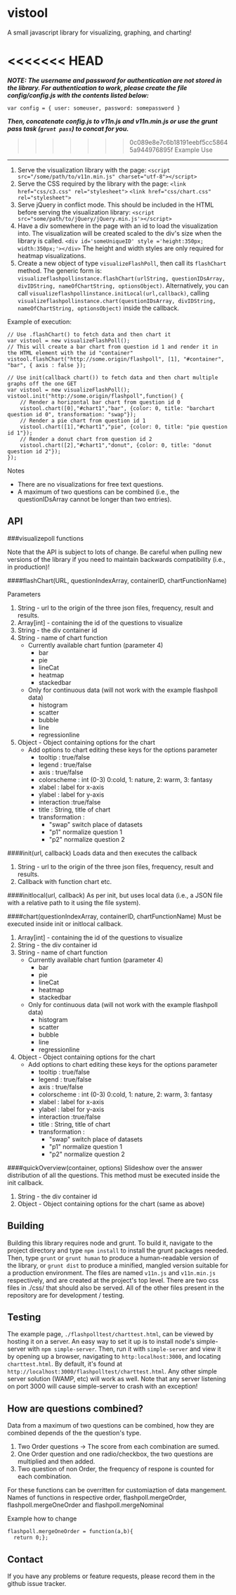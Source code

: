vistool
=======
A small javascript library for visualizing, graphing, and charting!

<<<<<<< HEAD
=======
***NOTE: The username and password for authentication are not stored in the library. For authentication to work, please create the file config/config.js with the contents listed below:***

    var config = { user: someuser, password: somepassword }

***Then, concatenate config.js to v11n.js and v11n.min.js or use the grunt pass task (`grunt pass`) to concat for you.***

>>>>>>> 0c089e8e7c6b18191eebf5cc58645a944976895f
Example Use
-------
1. Serve the visualization library with the page:
    `<script src="/some/path/to/v11n.min.js" charset="utf-8"></script>`
2. Serve the CSS required by the library with the page:
    `<link href="css/c3.css" rel="stylesheet">`
    `<link href="css/chart.css" rel="stylesheet">`
3. Serve jQuery in conflict mode. This should be included in the HTML before serving the visualization library:
    `<script src="some/path/to/jQuery/jQuery.min.js'></script>`
4. Have a div somewhere in the page with an id to load the visualization into. The visualization will be created scaled to the div's size when the library is called.
    `<div id='someUniqueID' style ='height:350px; width:350px;'></div>`
The height and width styles are only required for heatmap visualizations.
5. Create a new object of type `visualizeFlashPoll`, then call its `flashChart` method. The generic form is:
`visualizeflashpollinstance.flashChart(urlString, questionIDsArray, divIDString, nameOfChartString, optionsObject)`. Alternatively, you can call `visualizeflashpollinstance.initLocal(url,callback)`, calling `visualizeflashpollinstance.chart(questionIDsArray, divIDString, nameOfChartString, optionsObject)` inside the callback.

Example of execution:
    
    // Use .flashChart() to fetch data and then chart it
    var vistool = new visualizeFlashPoll();
    // This will create a bar chart from question id 1 and render it in the HTML element with the id "container"
    vistool.flashChart("http://some.origin/flashpoll", [1], "#container",
    "bar", { axis : false });

    // Use init(callback chart()) to fetch data and then chart multiple graphs off the one GET
    var vistool = new visualizeFlashPoll();
    vistool.init("http://some.origin/flashpoll",function() {
        // Render a horizontal bar chart from question id 0
        vistool.chart([0],"#chart1","bar", {color: 0, title: "barchart question id 0", transformation: "swap"});
        // Render a pie chart from question id 1
        vistool.chart([1],"#chart1","pie", {color: 0, title: "pie question id 1"});
        // Render a donut chart from question id 2
        vistool.chart([2],"#chart1","donut", {color: 0, title: "donut question id 2"});
    });

Notes
* There are no visualizations for free text questions.
* A maximum of two questions can be combined (i.e., the questionIDsArray cannot be longer than two entries).

API
-------
###visualizepoll functions

Note that the API is subject to lots of change. Be careful when pulling new versions of the library if you need to maintain backwards compatibility (i.e., in production)!

####flashChart(URL, questionIndexArray, containerID, chartFunctionName)

Parameters

1. String - url to the origin of the three json files, frequency, result and results.
2. Array[int] - containing the id of the questions to visualize
3. String - the div container id
4. String -  name of chart function
    * Currently available chart funtion (parameter 4)
        * bar
        * pie
        * lineCat
        * heatmap
        * stackedbar
    * Only for continuous data (will not work with the example flashpoll data)
        * histogram
        * scatter 
        * bubble
        * line 
        * regressionline
5. Object - Object containing options for the chart
    * Add options to chart editing these keys for the options parameter
        * tooltip : true/false
        * legend : true/false
        * axis : true/false
        * colorscheme : int (0-3) 0:cold, 1: nature, 2: warm, 3: fantasy
        * xlabel : label for x-axis
        * ylabel : label for y-axis
        * interaction :true/false
        * title : String, title of chart
        * transformation : 
            - "swap" switch place of datasets
            - "p1" normalize question 1
            - "p2" normalize question 2

####init(url, callback)
Loads data and then executes the callback

1. String - url to the origin of the three json files, frequency, result and results.
2. Callback with function chart etc.

####initlocal(url, callback)
As per init, but uses local data (i.e., a JSON file with a relative path to it using the file system).

####chart(questionIndexArray, containerID, chartFunctionName)
Must be executed inside init or initlocal callback.

1. Array[int] - containing the id of the questions to visualize
2. String - the div container id
3. String -  name of chart function
    * Currently available chart funtion (parameter 4)
        * bar
        * pie
        * lineCat
        * heatmap
        * stackedbar
    * Only for continuous data (will not work with the example flashpoll data)
        * histogram
        * scatter 
        * bubble
        * line 
        * regressionline
4. Object - Object containing options for the chart
    * Add options to chart editing these keys for the options parameter
        * tooltip : true/false
        * legend : true/false
        * axis : true/false
        * colorscheme : int (0-3) 0:cold, 1: nature, 2: warm, 3: fantasy
        * xlabel : label for x-axis
        * ylabel : label for y-axis
        * interaction :true/false
        * title : String, title of chart
        * transformation : 
            - "swap" switch place of datasets
            - "p1" normalize question 1
            - "p2" normalize question 2

####quickOverview(container, options)
Slideshow over the answer distribution of all the questions. This method must be executed inside the init callback.

1. String - the div container id
2. Object - Object containing options for the chart (same as above)

Building
-------
Building this library requires node and grunt. To build it, navigate to the project directory and type `npm install` to install the grunt packages needed. Then, type `grunt` or `grunt human` to produce a human-readable version of the library, or `grunt dist` to produce a minified, mangled version suitable for a production environment. The files are named `v11n.js` and `v11n.min.js` respectively, and are created at the project's top level. There are two css files in ./css/ that should also be served. All of the other files present in the repository are for development / testing.

Testing
-------
The example page, `./flashpolltest/charttest.html`, can be viewed by hosting it on a server. An easy way to set it up is to install node's simple-server with `npm simple-server`. Then, run it with `simple-server` and view it by opening up a browser, navigating to `http:localhost:3000`, and locating `charttest.html`. By default, it's found at `http://localhost:3000/flashpolltest/charttest.html`. Any other simple server solution (WAMP, etc) will work as well. Note that any server listening on port 3000 will cause simple-server to crash with an exception!

How are questions combined?
-------
Data from a maximum of two questions can be combined, how they are combined depends of the the question's type. 

1. Two Order questions -> The score from each combination are sumed.
2. One Order question and one radio/checkbox, the two questions are multiplied and then added.
3. Two question of non Order, the frequency of respone is counted for each combination.

For these functions can be overritten for customiaztion of data mangement. Names of functions in respective order,
flashpoll.mergeOrder, flashpoll.mergeOneOrder and flashpoll.mergeNominal

Example how to change

    flashpoll.mergeOneOrder = function(a,b){
      return 0;};


Contact
-------
If you have any problems or feature requests, please record them in the github issue tracker.

